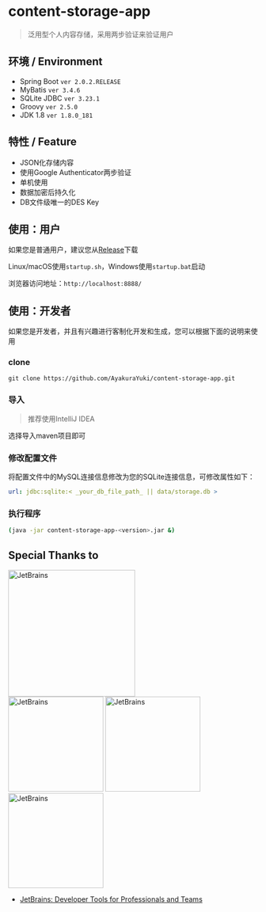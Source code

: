 # content-storage-app

> 泛用型个人内容存储，采用两步验证来验证用户

## 环境 / Environment
* Spring Boot `ver 2.0.2.RELEASE`
* MyBatis `ver 3.4.6`
* SQLite JDBC `ver 3.23.1`
* Groovy `ver 2.5.0`
* JDK 1.8 `ver 1.8.0_181`

## 特性 / Feature
* JSON化存储内容
* 使用Google Authenticator两步验证
* 单机使用
* 数据加密后持久化
* DB文件级唯一的DES Key

## 使用：用户

如果您是普通用户，建议您从[Release](https://github.com/AyakuraYuki/content-storage-app/releases)下载

Linux/macOS使用`startup.sh`，Windows使用`startup.bat`启动

浏览器访问地址：`http://localhost:8888/`

## 使用：开发者

如果您是开发者，并且有兴趣进行客制化开发和生成，您可以根据下面的说明来使用

### clone
```git
git clone https://github.com/AyakuraYuki/content-storage-app.git
```

### 导入
> 推荐使用IntelliJ IDEA

选择导入maven项目即可

### 修改配置文件

将配置文件中的MySQL连接信息修改为您的SQLite连接信息，可修改属性如下：
```yaml
url: jdbc:sqlite:< _your_db_file_path_ || data/storage.db >
```

### 执行程序
```bash
(java -jar content-storage-app-<version>.jar &)
```

## Special Thanks to

<div>
  <img src="https://blog.ayakurayuki.cc/assets/img/jetbrains/variant-2_logos/jetbrains-variant-2.png" alt="JetBrains" width="256px"/>
  <div>
    <img src="https://blog.ayakurayuki.cc/assets/img/jetbrains/intellij-idea_logos/logo.png" alt="JetBrains" width="192px"/>
    <img src="https://blog.ayakurayuki.cc/assets/img/jetbrains/webstorm_logos/logo.png" alt="JetBrains" width="192px"/>
    <img src="https://blog.ayakurayuki.cc/assets/img/jetbrains/datagrip_logos/logo.png" alt="JetBrains" width="192px"/>
  </div>
</div>

* [JetBrains: Developer Tools for Professionals and Teams](https://www.jetbrains.com/?from=content-storage-app)

